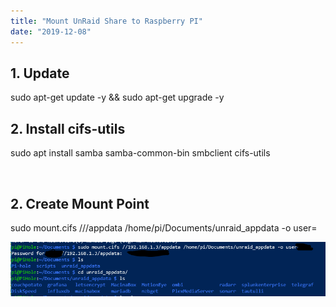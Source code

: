 ```yaml
---
title: "Mount UnRaid Share to Raspberry PI"
date: "2019-12-08"
---
```


## 1\. Update

sudo apt-get update -y && sudo apt-get upgrade -y

## 2\. Install cifs-utils

sudo apt install samba samba-common-bin smbclient cifs-utils

 

## 2\. Create Mount Point

sudo mount.cifs //<Unraid IP>/appdata /home/pi/Documents/unraid\_appdata -o user=<username for share>

![](images/Capture.png)
